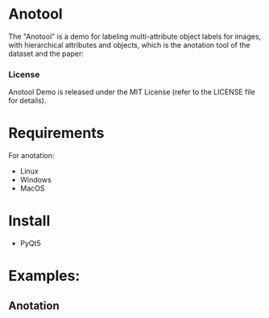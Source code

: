 # Anotool

The "Anotool" is a demo for labeling multi-attribute object labels for images, with hierarchical attributes and
objects, which is the anotation tool of the dataset and the paper:


### License

Anotool Demo is released under the MIT License (refer to the LICENSE file for details).

# Requirements
For anotation:

* Linux
* Windows
* MacOS

# Install
- PyQt5
# Examples:
## Anotation

